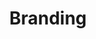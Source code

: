 ---
layout: tagpage
title: Branding
description: "Projects tagged with Branding."
tag: Branding
--- 